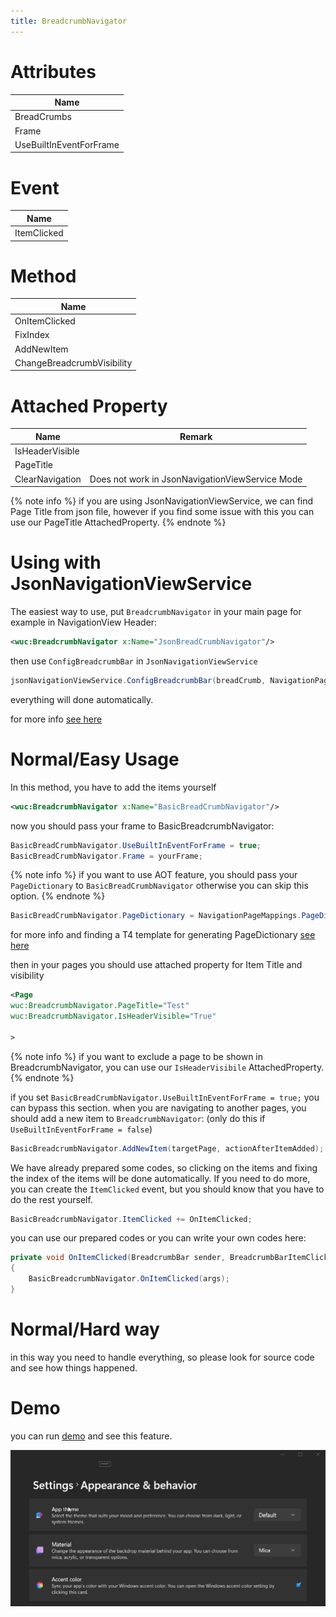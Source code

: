 ```yaml
---
title: BreadcrumbNavigator
---
```


# Attributes
|Name|
|-|
|BreadCrumbs|
|Frame|
|UseBuiltInEventForFrame|

# Event
|Name|
|-|
|ItemClicked|

# Method
|Name|
|-|
|OnItemClicked|
|FixIndex|
|AddNewItem|
|ChangeBreadcrumbVisibility|

# Attached Property
|Name|Remark|
|-|-|
|IsHeaderVisible||
|PageTitle||
|ClearNavigation|Does not work in JsonNavigationViewService Mode|

{% note info %}
if you are using JsonNavigationViewService, we can find Page Title from json file, however if you find some issue with this you can use our PageTitle AttachedProperty. 
{% endnote %}

# Using with JsonNavigationViewService
The easiest way to use, put `BreadcrumbNavigator` in your main page for example in NavigationView Header:

```xml
<wuc:BreadcrumbNavigator x:Name="JsonBreadCrumbNavigator"/>
```

then use `ConfigBreadcrumbBar` in `JsonNavigationViewService` 

```cs
jsonNavigationViewService.ConfigBreadcrumbBar(breadCrumb, NavigationPageMappings.PageDictionary);
```

everything will done automatically.

for more info [see here](https://ghost1372.github.io/winUICommunityCore/navigationService/#ConfigBreadcrumbBar)

# Normal/Easy Usage
In this method, you have to add the items yourself
```xml
<wuc:BreadcrumbNavigator x:Name="BasicBreadCrumbNavigator"/>
```

now you should pass your frame to BasicBreadcrumbNavigator:

```cs
BasicBreadCrumbNavigator.UseBuiltInEventForFrame = true;
BasicBreadCrumbNavigator.Frame = yourFrame;
```

{% note info %}
if you want to use AOT feature, you should pass your `PageDictionary` to `BasicBreadCrumbNavigator` otherwise you can skip this option. 
{% endnote %}

```cs
BasicBreadCrumbNavigator.PageDictionary = NavigationPageMappings.PageDictionary;
```

for more info and finding a T4 template for generating PageDictionary [see here](https://ghost1372.github.io/winUICommunityCore/navigationService/#ConfigBreadcrumbBar)

then in your pages you should use attached property for Item Title and visibility

```xml
<Page
wuc:BreadcrumbNavigator.PageTitle="Test"
wuc:BreadcrumbNavigator.IsHeaderVisible="True"

>
```

{% note info %}
if you want to exclude a page to be shown in BreadcrumbNavigator, you can use our `IsHeaderVisibile` AttachedProperty. 
{% endnote %}

if you set `BasicBreadCrumbNavigator.UseBuiltInEventForFrame = true;` you can bypass this section.
when you are navigating to another pages, you should add a new item to `BreadcrumbNavigator`: (only do this if `UseBuiltInEventForFrame = false`)

```cs
BasicBreadcrumbNavigator.AddNewItem(targetPage, actionAfterItemAdded);
```

We have already prepared some codes, so clicking on the items and fixing the index of the items will be done automatically.
If you need to do more, you can create the `ItemClicked` event, but you should know that you have to do the rest yourself.

```cs
BasicBreadcrumbNavigator.ItemClicked += OnItemClicked;
```

you can use our prepared codes or you can write your own codes here:

```cs
private void OnItemClicked(BreadcrumbBar sender, BreadcrumbBarItemClickedEventArgs args)
{
    BasicBreadcrumbNavigator.OnItemClicked(args);
}
```

# Normal/Hard way
in this way you need to handle everything, so please look for source code and see how things happened.


# Demo
you can run [demo](https://github.com/WinUICommunity/WinUICommunity) and see this feature.

![WinUICommunity](https://raw.githubusercontent.com/WinUICommunity/Resources/main/WinUICommunityDocs/BreadcrumbNavigator.gif)
